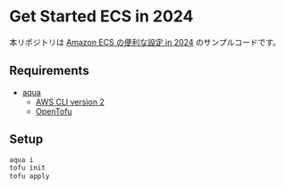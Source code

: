 # Get Started ECS in 2024

本リポジトリは [Amazon ECS の便利な設定 in 2024](https://zenn.dev/cybozu_ept/articles/get-started-ecs-in-2024) のサンプルコードです。


## Requirements
- [aqua](https://aquaproj.github.io/)
  - [AWS CLI version 2](https://docs.aws.amazon.com/cli/latest/userguide/cli-chap-welcome.html)
  - [OpenTofu](https://opentofu.org/)


## Setup

```bash
aqua i
tofu init
tofu apply
```

